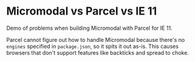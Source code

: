 # Micromodal vs Parcel vs IE 11

Demo of problems when building Micromodal with Parcel for IE 11.

Parcel cannot figure out how to handle Micromodal because there's no `engines` specified in `package.json`, so it spits it out as-is. This causes browsers that don't support features like backticks and spread to choke.
